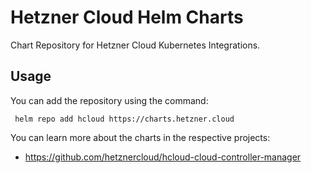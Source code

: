 # Hetzner Cloud Helm Charts

Chart Repository for Hetzner Cloud Kubernetes Integrations.

## Usage

You can add the repository using the command:

```shell
 helm repo add hcloud https://charts.hetzner.cloud
```

You can learn more about the charts in the respective projects:

- https://github.com/hetznercloud/hcloud-cloud-controller-manager
